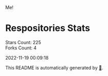 Me!

# Respositories Stats
Stars Count: 225  
Forks Count: 4

2022-11-19 00:09:18  

This README is automatically generated by [🐰](https://github.com/rnitta/rnitta).
